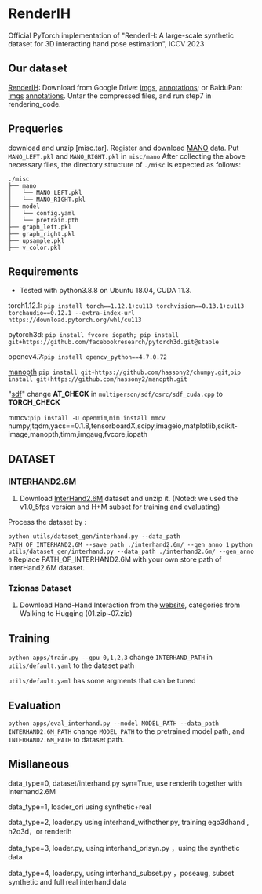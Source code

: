 # RenderIH
Official PyTorch implementation of "RenderIH: A large-scale synthetic dataset for 3D interacting hand pose estimation", ICCV 2023

## Our dataset
[RenderIH](./rendering_code): Download from Google Drive: [imgs](https://drive.google.com/file/d/1nl5VZvnKN3SIJnBOis4rfsuG_DT0smLl/view?usp=drive_link), [annotations](https://drive.google.com/file/d/1wOuZTgWODhyelLXJr7Kv9tuEiFxcWIif/view?usp=drive_link); or BaiduPan: [imgs](https://pan.baidu.com/s/1M0vxWRbBu1lH_fV9FPBHbg?pwd=mo5n) [annotations](https://pan.baidu.com/s/1XFIbU_QHT1Smi2WL_LmCJw?pwd=ajbf). Untar the compressed files, and run step7 in rendering_code.

## Prequeries
download and unzip [misc.tar].
Register and download [MANO](https://mano.is.tue.mpg.de/)  data. Put `MANO_LEFT.pkl` and `MANO_RIGHT.pkl` in `misc/mano`
After collecting the above necessary files, the directory structure of `./misc` is expected as follows:

```
./misc
├── mano
│   └── MANO_LEFT.pkl
│   └── MANO_RIGHT.pkl
├── model
│   └── config.yaml
│   └── pretrain.pth
├── graph_left.pkl
├── graph_right.pkl
├── upsample.pkl
├── v_color.pkl

```

## Requirements
- Tested with python3.8.8 on Ubuntu 18.04, CUDA 11.3.

torch1.12.1: `pip install torch==1.12.1+cu113 torchvision==0.13.1+cu113 torchaudio==0.12.1 --extra-index-url https://download.pytorch.org/whl/cu113`

pytorch3d: `pip install fvcore iopath; pip install git+https://github.com/facebookresearch/pytorch3d.git@stable`

opencv4.7:`pip install opencv_python==4.7.0.72`

[manopth](https://github.com/hassony2/manopth) `pip install git+https://github.com/hassony2/chumpy.git`,`pip install git+https://github.com/hassony2/manopth.git`

"[sdf](https://github.com/JiangWenPL/multiperson/tree/master/sdf)" change **AT_CHECK** in `multiperson/sdf/csrc/sdf_cuda.cpp` to **TORCH_CHECK** 

mmcv:`pip install -U openmim`,`mim install mmcv`
numpy,tqdm,yacs==0.1.8,tensorboardX,scipy,imageio,matplotlib,scikit-image,manopth,timm,imgaug,fvcore,iopath


## DATASET
### INTERHAND2.6M
1) Download [InterHand2.6M](https://mks0601.github.io/InterHand2.6M/) dataset and unzip it. (Noted: we used the v1.0_5fps version and H+M subset for training and evaluating)

Process the dataset by :

```python utils/dataset_gen/interhand.py --data_path PATH_OF_INTERHAND2.6M --save_path ./interhand2.6m/ --gen_anno 1```
```python utils/dataset_gen/interhand.py --data_path ./interhand2.6m/ --gen_anno 0```
Replace PATH_OF_INTERHAND2.6M with your own store path of InterHand2.6M dataset.

### Tzionas Dataset
1) Download Hand-Hand Interaction from the [website](https://files.is.tue.mpg.de/dtzionas/Hand-Object-Capture/), categories from Walking to Hugging (01.zip~07.zip)

## Training
`python apps/train.py --gpu 0,1,2,3`
change `INTERHAND_PATH` in `utils/default.yaml` to the dataset path

`utils/default.yaml` has some argments that can be tuned

## Evaluation
`python apps/eval_interhand.py --model MODEL_PATH --data_path INTERHAND2.6M_PATH`
change `MODEL_PATH` to the pretrained model path, and `INTERHAND2.6M_PATH` to dataset path.

## Misllaneous
data_type=0, dataset/interhand.py syn=True, use renderih together with Interhand2.6M

data_type=1, loader_ori using synthetic+real

data_type=2, loader.py using interhand_withother.py, training ego3dhand , h2o3d，or renderih

data_type=3, loader.py, using interhand_orisyn.py ，using the synthetic data

data_type=4, loader.py, using interhand_subset.py ，poseaug, subset synthetic and full real interhand data